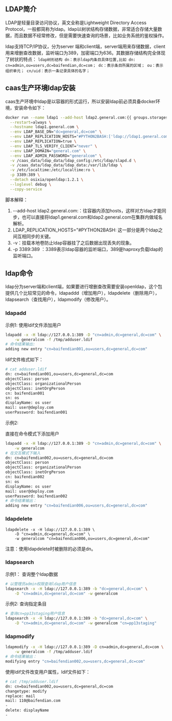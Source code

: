 ## LDAP简介

LDAP是轻量目录访问协议，英文全称是Lightweight Directory Access Protocol，一般都简称为ldap。ldap以树状结构存储数据，非常适合存储大量数据，而且数据不经常修改，但是需要快速查询的场景，比如业务系统的鉴权操作。 

ldap支持TCP/IP协议，分为server 端和client端，server端用来存储数据，client用来增删查改数据，监听端口为389，加密端口为636。其数据存储结构完全体现了树状的特点： 
    ```
    ldap树形结构
    dn：表示ldap内条目具体位置,比如 dn: cn=admin,ou=users,dc=baifendian,dc=com；
    dc：表示条目所属的区域；
    ou：表示组织单元；
    cn/uid：表示一条记录具体的名字；
    ```

## caas生产环境ldap安装

caas生产环境中ldap是以容器的形式运行，所以安装ldap前必须具备docker环境，安装命令如下：

```bash
docker run --name ldap1 --add-host ldap2.general.com:{{ groups.storages[1] }} \
  --restart=always \
  --hostname ldap1.general.com \
  --env LDAP_BASE_DN="dc=general,dc=com" \
  --env LDAP_REPLICATION_HOSTS="#PYTHON2BASH:['ldap://ldap1.general.com:389','ldap://ldap2.general.com:3389']" \
  --env LDAP_REPLICATION=true \
  --env LDAP_TLS_VERIFY_CLIENT="never" \
  --env LDAP_DOMAIN="general.com" \
  --env LDAP_ADMIN_PASSWORD="generalcom" \
  -v /caas_data/ldap_data/ldap_config:/etc/ldap/slapd.d \
  -v /caas_data/ldap_data/ldap_data:/var/lib/ldap \
  -v /etc/localtime:/etc/localtime:ro \
  -p 3389:389 \
  --detach osixia/openldap:1.2.1 \
  --loglevel debug \
  --copy-service
```

脚本解释：

1. --add-host ldap2.general.com:：往容器内添加hosts，这样对方ldap才能同步，也可以直接将ldap1.general.com和ldap2.general.com在集群内做域名解析。
2. LDAP\_REPLICATION\_HOSTS="\#PYTHON2BASH: 这一部分是两个ldap之间互相同步的关键。
3. -v：挂载本地卷防止ldap容器挂了之后数据出现丢失的现象。
4. -p 3389:389 ：3389表示ldap容器的监听端口，389是haproxy负载ldap的监听端口。

## ldap命令

ldap分为server端和client端，如果要进行增删查改需要安装openldap，这个包提供几个比较常见的命令，ldapaddd（增加用户），ldapdelete（删除用户），ldapsearch（查找用户），ldapmodify（修改用户）。

### ldapadd

示例1: 使用ldif文件添加用户

```bash
ldapadd -x -H ldap://127.0.0.1:389 -D "cn=admin,dc=general,dc=com" \
    -w generalcom -f /tmp/adduser.ldif
# 命令结果输出:
adding new entry "cn=baifendian001,ou=users,dc=general,dc=com"
```

ldif文件格式如下：

```bash
# cat adduser.ldif 
dn: cn=baifendian001,ou=users,dc=general,dc=com
objectClass: person
objectClass: organizationalPerson
objectClass: inetOrgPerson
cn: baifendian001
sn: os
displayName: os user
mail: user@deploy.com
userPassword: baifendian001
```

示例2:

直接在命令模式下添加用户

```bash
ldapadd -x -H ldap://127.0.0.1:389 -D "cn=admin,dc=general,dc=com" \
    -w generalcom
# 在交互模式下输入
dn: cn=baifendian002,ou=users,dc=general,dc=com
objectClass: person
objectClass: organizationalPerson
objectClass: inetOrgPerson
cn: baifendian002
sn: os
displayName: os user
mail: user@deploy.com
userPassword: baifendian002
# 命令结果输出：
adding new entry "cn=baifendian006,ou=users,dc=general,dc=com"
```

### ldapdelete

```text
ldapdelete -x -H ldap://127.0.0.1:389 \
    -D "cn=admin,dc=general,dc=com" \
    -w generalcom "cn=baifendian006,ou=users,dc=general,dc=com"
```

注意：使用ldapdelete时被删除的必须是dn。

### ldapsearch

示例1： 查询整个ldap数据

```bash
# 以管理员admin权限查询ldap用户信息
ldapsearch -x -H ldap://127.0.0.1:389 -b "dc=general,dc=com" \
    -D "cn=admin,dc=general,dc=com" -w generalcom
```

示例2: 查询指定条目

```bash
# 查询cn=pp13staging用户信息
ldapsearch -x -H ldap://127.0.0.1:389 -b "dc=general,dc=com" \
    -D "cn=admin,dc=general,dc=com" -w generalcom "cn=pp13staging"
```

### ldapmodify

```bash
ldapmodify -x -H ldap://127.0.0.1:389 -D cn=admin,dc=general,dc=com \
    -w generalcom -f /tmp/adduser.ldif
# 命令结果输出：
modifying entry "cn=baifendian002,ou=users,dc=general,dc=com"
```

使用ldif文件改变用户属性，ldif文件如下：

```bash
# cat /tmp/adduser.ldif 
dn: cn=baifendian002,ou=users,dc=general,dc=com
changetype: modify
replace: mail
mail: 110@baifendian.com
-
delete: displayName
-
```
